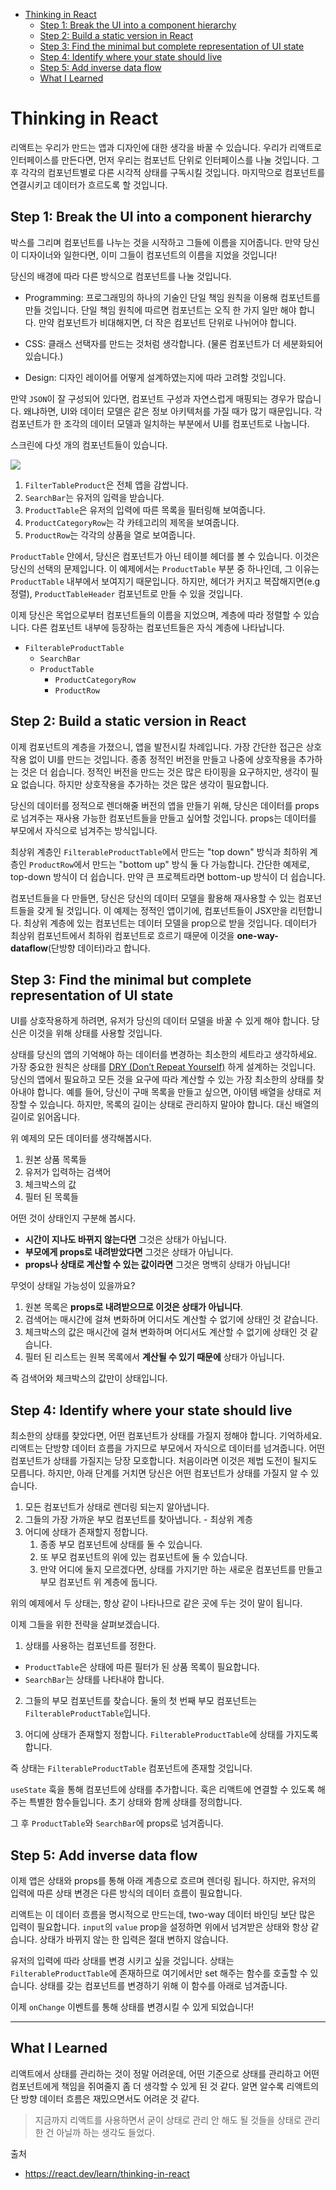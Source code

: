 - [Thinking in React](#thinking-in-react)
  - [Step 1: Break the UI into a component hierarchy](#step-1-break-the-ui-into-a-component-hierarchy)
  - [Step 2: Build a static version in React](#step-2-build-a-static-version-in-react)
  - [Step 3: Find the minimal but complete representation of UI state](#step-3-find-the-minimal-but-complete-representation-of-ui-state)
  - [Step 4: Identify where your state should live](#step-4-identify-where-your-state-should-live)
  - [Step 5: Add inverse data flow](#step-5-add-inverse-data-flow)
  - [What I Learned](#what-i-learned)

# Thinking in React

리액트는 우리가 만드는 앱과 디자인에 대한 생각을 바꿀 수 있습니다.
우리가 리액트로 인터페이스를 만든다면, 먼저 우리는 컴포넌트 단위로 인터페이스를 나눌 것입니다. 그 후 각각의 컴포넌트별로 다른 시각적 상태를 구독시킬 것입니다. 마지막으로 컴포넌트를 연결시키고 데이터가 흐르도록 할 것입니다.

## Step 1: Break the UI into a component hierarchy

박스를 그리며 컴포넌트를 나누는 것을 시작하고 그들에 이름을 지어줍니다. 만약 당신이 디자이너와 일한다면, 이미 그들이 컴포넌트의 이름을 지었을 것입니다!

당신의 배경에 따라 다른 방식으로 컴포넌트를 나눌 것입니다.

- Programming: 프로그래밍의 하나의 기술인 단일 책임 원칙을 이용해 컴포넌트를 만들 것입니다. 단일 책임 원칙에 따르면 컴포넌트는 오직 한 가지 일만 해야 합니다. 만약 컴포넌트가 비대해지면, 더 작은 컴포넌트 단위로 나뉘어야 합니다.

- CSS: 클래스 선택자를 만드는 것처럼 생각합니다. (물론 컴포넌트가 더 세분화되어 있습니다.)

- Design: 디자인 레이어를 어떻게 설계하였는지에 따라 고려할 것입니다.

만약 `JSON`이 잘 구성되어 있다면, 컴포넌트 구성과 자연스럽게 매핑되는 경우가 많습니다.
왜냐하면, UI와 데이터 모델은 같은 정보 아키텍처를 가질 때가 많기 때문입니다. 각 컴포넌트가 한 조각의 데이터 모델과 일치하는 부분에서 UI를 컴포넌트로 나눕니다.

스크린에 다섯 개의 컴포넌트들이 있습니다.

![](https://react.dev/images/docs/s_thinking-in-react_ui_outline.png)

1. `FilterTableProduct`은 전체 앱을 감쌉니다.
2. `SearchBar`는 유저의 입력을 받습니다.
3. `ProductTable`은 유저의 입력에 따른 목록을 필터링해 보여줍니다.
4. `ProductCategoryRow`는 각 카테고리의 제목을 보여줍니다.
5. `ProductRow`는 각각의 상품을 열로 보여줍니다.

`ProductTable` 안에서, 당신은 컴포넌트가 아닌 테이블 헤더를 볼 수 있습니다. 이것은 당신의 선택의 문제입니다. 이 예제에서는 `ProductTable` 부분 중 하나인데, 그 이유는 `ProductTable` 내부에서 보여지기 때문입니다. 하지만, 헤더가 커지고 복잡해지면(e.g 정렬), `ProductTableHeader` 컴포넌트로 만들 수 있을 것입니다.

이제 당신은 목업으로부터 컴포넌트들의 이름을 지었으며, 계층에 따라 정렬할 수 있습니다. 다른 컴포넌트 내부에 등장하는 컴포넌트들은 자식 계층에 나타납니다.

- `FilterableProductTable`
  - `SearchBar`
  - `ProductTable`
    - `ProductCategoryRow`
    - `ProductRow`

## Step 2: Build a static version in React

이제 컴포넌트의 계층을 가졌으니, 앱을 발전시킬 차례입니다. 가장 간단한 접근은 상호작용 없이 UI를 만드는 것입니다.
종종 정적인 버전을 만들고 나중에 상호작용을 추가하는 것은 더 쉽습니다. 정적인 버전을 만드는 것은 많은 타이핑을 요구하지만, 생각이 필요 없습니다. 하지만 상호작용을 추가하는 것은 많은 생각이 필요합니다.

당신의 데이터를 정적으로 렌더해줄 버전의 앱을 만들기 위해, 당신은 데이터를 props로 넘겨주는 재사용 가능한 컴포넌트들을 만들고 싶어할 것입니다. props는 데이터를 부모에서 자식으로 넘겨주는 방식입니다.

최상위 계층인 `FilterableProductTable`에서 만드는 "top down" 방식과 최하위 계층인 `ProductRow`에서 만드는 "bottom up" 방식 둘 다 가능합니다. 간단한 예제로, top-down 방식이 더 쉽습니다. 만약 큰 프로젝트라면 bottom-up 방식이 더 쉽습니다.

컴포넌트들을 다 만들면, 당신은 당신의 데이터 모델을 활용해 재사용할 수 있는 컴포넌트들을 갖게 될 것입니다. 이 예제는 정적인 앱이기에, 컴포넌트들이 JSX만을 리턴합니다. 최상위 계층에 있는 컴포넌트는 데이터 모델을 prop으로 받을 것입니다.
데이터가 최상위 컴포넌트에서 최하위 컴포넌트로 흐르기 때문에 이것을 **one-way-dataflow**(단방향 데이터)라고 합니다.

## Step 3: Find the minimal but complete representation of UI state

UI를 상호작용하게 하려면, 유저가 당신의 데이터 모델을 바꿀 수 있게 해야 합니다. 당신은 이것을 위해 상태를 사용할 것입니다.

상태를 당신의 앱의 기억해야 하는 데이터를 변경하는 최소한의 세트라고 생각하세요. 가장 중요한 원칙은 상태를 [DRY (Don’t Repeat Yourself)](https://en.wikipedia.org/wiki/Don%27t_repeat_yourself) 하게 설계하는 것입니다.
당신의 앱에서 필요하고 모든 것을 요구에 따라 계산할 수 있는 가장 최소한의 상태를 찾아내야 합니다.
예를 들어, 당신이 구매 목록을 만들고 싶으면, 아이템 배열을 상태로 저장할 수 있습니다. 하지만, 목록의 길이는 상태로 관리하지 말아야 합니다. 대신 배열의 길이로 읽어옵니다.

위 예제의 모든 데이터를 생각해봅시다.

1. 원본 상품 목록들
2. 유저가 입력하는 검색어
3. 체크박스의 값
4. 필터 된 목록들

어떤 것이 상태인지 구분해 봅시다.

- **시간이 지나도 바뀌지 않는다면** 그것은 상태가 아닙니다.
- **부모에게 props로 내려받았다면** 그것은 상태가 아닙니다.
- **props나 상태로 계산할 수 있는 값이라면** 그것은 명백히 상태가 아닙니다!

무엇이 상태일 가능성이 있을까요?

1. 원본 목록은 **props로 내려받으므로 이것은 상태가 아닙니다**.
2. 검색어는 매시간에 걸쳐 변화하며 어디서도 계산할 수 없기에 상태인 것 같습니다.
3. 체크박스의 값은 매시간에 걸쳐 변화하며 어디서도 계산할 수 없기에 상태인 것 같습니다.
4. 필터 된 리스트는 원복 목록에서 **계산될 수 있기 때문에** 상태가 아닙니다.

즉 검색어와 체크박스의 값만이 상태입니다.

## Step 4: Identify where your state should live

최소한의 상태를 찾았다면, 어떤 컴포넌트가 상태를 가질지 정해야 합니다. 기억하세요. 리액트는 단방향 데이터 흐름을 가지므로 부모에서 자식으로 데이터를 넘겨줍니다. 어떤 컴포넌트가 상태를 가질지는 당장 모호합니다. 처음이라면 이것은 제법 도전이 될지도 모릅니다. 하지만, 아래 단계를 거치면 당신은 어떤 컴포넌트가 상태를 가질지 알 수 있습니다.

1. 모든 컴포넌트가 상태로 렌더링 되는지 알아냅니다.
2. 그들의 가장 가까운 부모 컴포넌트를 찾아냅니다. - 최상위 계층
3. 어디에 상태가 존재할지 정합니다.
   1. 종종 부모 컴포넌트에 상태를 둘 수 있습니다.
   2. 또 부모 컴포넌트의 위에 있는 컴포넌트에 둘 수 있습니다.
   3. 만약 어디에 둘지 모르겠다면, 상태를 가지기만 하는 새로운 컴포넌트를 만들고 부모 컴포넌트 위 계층에 둡니다.

위의 예제에서 두 상태는, 항상 같이 나타나므로 같은 곳에 두는 것이 말이 됩니다.

이제 그들을 위한 전략을 살펴보겠습니다.

1. 상태를 사용하는 컴포넌트를 정한다.

- `ProductTable`은 상태에 따른 필터가 된 상품 목록이 필요합니다.
- `SearchBar`는 상태를 나타내야 합니다.

2. 그들의 부모 컴포넌트를 찾습니다. 둘의 첫 번째 부모 컴포넌트는 `FilterableProductTable`입니다.

3. 어디에 상태가 존재할지 정합니다. `FilterableProductTable`에 상태를 가지도록 합니다.

즉 상태는 `FilterableProductTable` 컴포넌트에 존재할 것입니다.

`useState` 훅을 통해 컴포넌트에 상태를 추가합니다. 훅은 리액트에 연결할 수 있도록 해주는 특별한 함수들입니다.
초기 상태와 함께 상태를 정의합니다.

그 후 `ProductTable`와 `SearchBar`에 props로 넘겨줍니다.

## Step 5: Add inverse data flow

이제 앱은 상태와 props를 통해 아래 계층으로 흐르며 렌더링 됩니다. 하지만, 유저의 입력에 따른 상태 변경은 다른 방식의 데이터 흐름이 필요합니다.

리액트는 이 데이터 흐름을 명시적으로 만드는데, two-way 데이터 바인딩 보단 많은 입력이 필요합니다. `input`의 `value` prop을 설정하면 위에서 넘겨받은 상태와 항상 같습니다. 상태가 바뀌지 않는 한 입력은 절대 변하지 않습니다.

유저의 입력에 따라 상태를 변경 시키고 싶을 것입니다. 상태는 `FilterableProductTable`에 존재하므로 여기에서만 set 해주는 함수를 호출할 수 있습니다. 상태를 갖는 컴포넌트를 변경하기 위해 이 함수를 아래로 넘겨줍니다.

이제 `onChange` 이벤트를 통해 상태를 변경시킬 수 있게 되었습니다!

---

## What I Learned

리액트에서 상태를 관리하는 것이 정말 어려운데, 어떤 기준으로 상태를 관리하고 어떤 컴포넌트에게 책임을 쥐여줄지 좀 더 생각할 수 있게 된 것 같다. 알면 알수록 리액트의 단 방향 데이터 흐름은 재밌으면서도 어려운 것 같다.

> 지금까지 리액트를 사용하면서 굳이 상태로 관리 안 해도 될 것들을 상태로 관리한 건 아닐까 하는 생각도 들었다.

출처

- https://react.dev/learn/thinking-in-react
